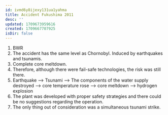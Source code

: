 ```yaml
---
id: ivmd6y8ijexy131ua1yahma
title: Accident Fukushima 2011
desc: ''
updated: 1709673959616
created: 1709667707925
isDir: false
---
```


1. BWR
2. The accident has the same level as Chornobyl. Induced by earthquakes and tsunamis.
4. Complete core meltdown.
5. Therefore, although there were fail-safe technologies, the risk was still there.
6. Earthquake --\> Tsunami --\> The components of the water supply destroyed --\> core temperature rose --\> core meltdown --\> hydrogen explosion
7. The plant was developed with proper safety strategies and there could be no suggestions regarding the operation.
8. The only thing out of consideration was a simultaneous tsunami strike.
